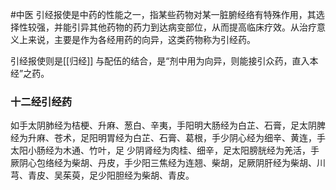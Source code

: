 
#中医
引经报使是中药的性能之一，指某些药物对某一脏腑经络有特殊作用，其选择性较强，并能引异其他药物的药力到达病变部位，从而提高临床疗效。从治疗意义上来说，主要是作为各经用药的向异，这类药物称为引经药。

引经报使则是[[归经]] 与配伍的结合，是“剂中用为向异，则能接引众药，直入本经”之药。

### 十二经引经药　
如手太阴肺经为桔梗、升麻、葱白、辛夷，手阳明大肠经为白芷、石膏，足太阴脾经为升麻、苍术，足阳明胃经为白芷、石膏、葛根，手少阴心经为细辛、黄连，手太阳小肠经为木通、竹叶，足
少阴肾经为肉桂、细辛，足太阳膀胱经为羌活，手厥阴心包络经为柴胡、丹皮，手少阳三焦经为连翘、柴胡，足厥阴肝经为柴胡、川芎、青皮、吴茱萸，足少阳胆经为柴胡、青皮。